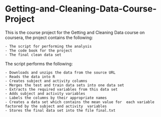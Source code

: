 # Getting-and-Cleaning-Data-Course-Project

This is the course project for the Getting and Cleaning Data course on coursera, the project contains the following:

	- The script for performing the analysis
	- The code book for the project
	- The final clean data set

The script performs the following:

	- Downloads and unzips the data from the source URL
	- Reads the data into R
	- Creates subject and activity columns
	- Merges the test and train data sets into one data set
	- Extracts the required variables from this data set
	- Adds subject and activity variables
	- Labels the columns by their appropriate names
	- Creates a data set which contains the mean value for 	each variable factored by the subject and activity 	variables
	- Stores the final data set into the file final.txt

